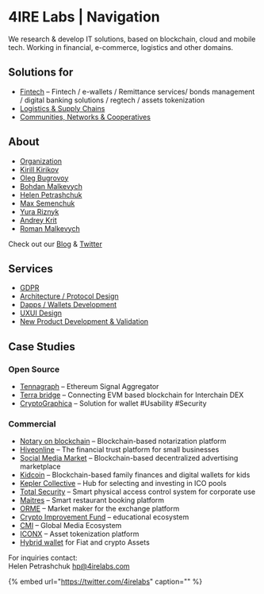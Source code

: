 # 4IRE Labs \| Navigation

We research & develop IT solutions, based on blockchain, cloud and mobile tech. Working in financial, e-commerce, logistics and other domains.

## **Solutions for**

* [Fintech](solutions-for/fintech/) – Fintech / e-wallets / Remittance services/ bonds management / digital banking solutions / regtech / assets tokenization
* [Logistics & Supply Chains](solutions-for/asset-tracking/)
* [Communities, Networks & Cooperatives](solutions-for/community-network-coop/)

## About

* [Organization](about/organization.md)
* [Kirill Kirikov](about/kirill-kirikov.md) 
* [Oleg Bugrovoy](about/oleg-bugrovoy.md)
* [Bohdan Malkevych](about/bohdan-malkevych.md)
* [Helen Petrashchuk](about/helen-petrashchuk.md)
* [Max Semenchuk](about/max-semenchuk.md)
* [Yura Riznyk ](about/yura-riznyk.md)
* [Andrey Krit ](about/andrey-krit.md)
* [Roman Malkevych](about/roman-malkevych.md)

Check out our [Blog](https://medium.com/practical-blockchain) & [Twitter](https://twitter.com/4irelabs)

## Services

* [GDPR](services/gdpr.md)
* [Architecture / Protocol Design](services/architecture-design-protocol/)
* [Dapps / Wallets Development](services/dapps-wallets-development.md)
* [UXUI Design](services/uxui-design.md)
* [New Product Development & Validation](services/customer-development-and-formal-validation.md)

## Case Studies

### Open Source

* [Tennagraph](case-studies/tennagraph.md) – Ethereum Signal Aggregator
* [Terra bridge](https://github.com/ContractLand/terra-bridge-btc) – Connecting EVM based blockchain for Interchain DEX
* [CryptoGraphica](case-studies/cryptographica.md) – Solution for wallet \#Usability \#Security

### Commercial

* [Notary on blockchain](case-studies/notarization-platform.md) – Blockchain-based notarization platform
* [Hiveonline](case-studies/hiveonline.md) – The financial trust platform for small businesses
* [Social Media Market](case-studies/social.-media-market.md) – Blockchain-based decentralized advertising marketplace
* [Kidcoin](case-studies/kidcoin.md) – Blockchain-based family finances and digital wallets for kids
* [Kepler Collective](case-studies/kepler-collective.md) – Hub for selecting and investing in ICO pools
* [Total Security](case-studies/total-security.md) – Smart physical access control system for corporate use
* [Maitres](case-studies/maitres.md) – Smart restaurant booking platform
* [ORME](case-studies/orme.md) – Market maker for the exchange platform
* [Crypto Improvement Fund](case-studies/crypto-improvement-fund.md) – educational ecosystem
* [CMI](case-studies/cmi.md) – Global Media Ecosystem
* [ICONX](case-studies/iconx-wip.md) – Asset tokenization platform
* [Hybrid wallet](case-studies/hybrid-wallet-fiat-and-crypto-assets.md) for Fiat and crypto Assets

For inquiries contact:  
Helen Petrashchuk [hp@4irelabs.com](mailto:hp@4irelabs.com)

{% embed url="https://twitter.com/4irelabs" caption="" %}

